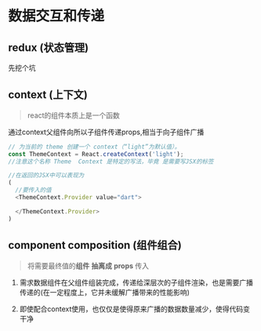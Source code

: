 # 数据交互和传递

## redux (状态管理)
先挖个坑



## context (上下文)
> react的组件本质上是一个函数   

通过context父组件向所以子组件传递props,相当于向子组件广播
```javascript
// 为当前的 theme 创建一个 context（“light”为默认值）。
const ThemeContext = React.createContext('light');
//注意这个名称 Theme  Context 是特定的写法，毕竟 是需要写JSX的标签

//在返回的JSX中可以表现为
(
  //要传入的值
  <ThemeContext.Provider value="dart">

  </ThemeContext.Provider>
)

```

## component composition (组件组合)
> 将需要最终值的**组件** **抽离成** **props** 传入
1. 需求数据组件在父组件组装完成，传递给深层次的子组件渲染，也是需要广播传递的(在一定程度上，它并未缓解广播带来的性能影响)

2. 即使配合context使用，也仅仅是使得原来广播的数据数量减少，使得代码变干净